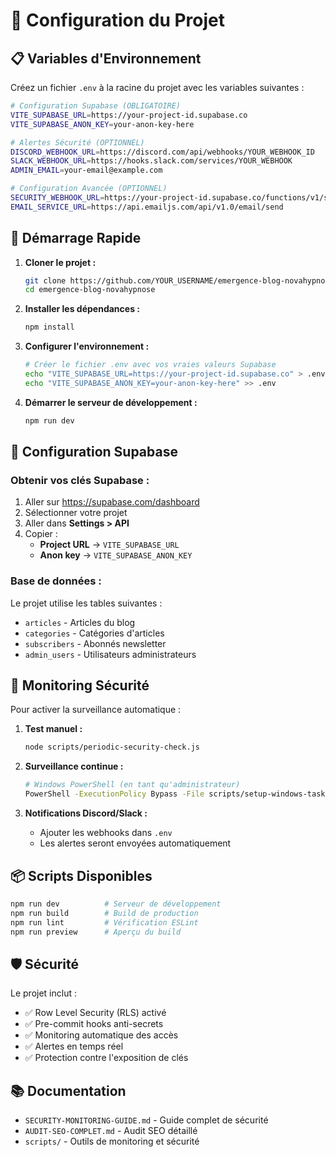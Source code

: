 # 🔧 Configuration du Projet

## 📋 Variables d'Environnement

Créez un fichier `.env` à la racine du projet avec les variables suivantes :

```bash
# Configuration Supabase (OBLIGATOIRE)
VITE_SUPABASE_URL=https://your-project-id.supabase.co
VITE_SUPABASE_ANON_KEY=your-anon-key-here

# Alertes Sécurité (OPTIONNEL)
DISCORD_WEBHOOK_URL=https://discord.com/api/webhooks/YOUR_WEBHOOK_ID
SLACK_WEBHOOK_URL=https://hooks.slack.com/services/YOUR_WEBHOOK
ADMIN_EMAIL=your-email@example.com

# Configuration Avancée (OPTIONNEL)
SECURITY_WEBHOOK_URL=https://your-project-id.supabase.co/functions/v1/security-alerts
EMAIL_SERVICE_URL=https://api.emailjs.com/api/v1.0/email/send
```

## 🚀 Démarrage Rapide

1. **Cloner le projet :**
   ```bash
   git clone https://github.com/YOUR_USERNAME/emergence-blog-novahypnose.git
   cd emergence-blog-novahypnose
   ```

2. **Installer les dépendances :**
   ```bash
   npm install
   ```

3. **Configurer l'environnement :**
   ```bash
   # Créer le fichier .env avec vos vraies valeurs Supabase
   echo "VITE_SUPABASE_URL=https://your-project-id.supabase.co" > .env
   echo "VITE_SUPABASE_ANON_KEY=your-anon-key-here" >> .env
   ```

4. **Démarrer le serveur de développement :**
   ```bash
   npm run dev
   ```

## 🔐 Configuration Supabase

### Obtenir vos clés Supabase :
1. Aller sur https://supabase.com/dashboard
2. Sélectionner votre projet
3. Aller dans **Settings > API**
4. Copier :
   - **Project URL** → `VITE_SUPABASE_URL`
   - **Anon key** → `VITE_SUPABASE_ANON_KEY`

### Base de données :
Le projet utilise les tables suivantes :
- `articles` - Articles du blog
- `categories` - Catégories d'articles
- `subscribers` - Abonnés newsletter
- `admin_users` - Utilisateurs administrateurs

## 🚨 Monitoring Sécurité

Pour activer la surveillance automatique :

1. **Test manuel :**
   ```bash
   node scripts/periodic-security-check.js
   ```

2. **Surveillance continue :**
   ```bash
   # Windows PowerShell (en tant qu'administrateur)
   PowerShell -ExecutionPolicy Bypass -File scripts/setup-windows-task.ps1
   ```

3. **Notifications Discord/Slack :**
   - Ajouter les webhooks dans `.env`
   - Les alertes seront envoyées automatiquement

## 📦 Scripts Disponibles

```bash
npm run dev          # Serveur de développement
npm run build        # Build de production
npm run lint         # Vérification ESLint
npm run preview      # Aperçu du build
```

## 🛡️ Sécurité

Le projet inclut :
- ✅ Row Level Security (RLS) activé
- ✅ Pre-commit hooks anti-secrets
- ✅ Monitoring automatique des accès
- ✅ Alertes en temps réel
- ✅ Protection contre l'exposition de clés

## 📚 Documentation

- `SECURITY-MONITORING-GUIDE.md` - Guide complet de sécurité
- `AUDIT-SEO-COMPLET.md` - Audit SEO détaillé
- `scripts/` - Outils de monitoring et sécurité